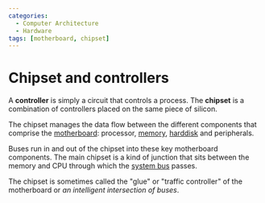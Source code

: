 ```yaml
---
categories:
  - Computer Architecture
  - Hardware
tags: [motherboard, chipset]
---
```



# Chipset and controllers

A **controller** is simply a circuit that controls a process. The **chipset** is a combination of controllers placed on the same piece of silicon.

The chipset manages the data flow between the different components that comprise the [motherboard](/Hardware/Motherboard.md): processor, [memory](/Hardware/Memory/RAM_types.md), [harddisk](/Operating_Systems/Disks/What_are_disks.md) and peripherals. 

Buses run in and out of the chipset into these key motherboard components. The main chipset is a kind of junction that sits between the memory and CPU through which the [system bus](/Hardware/Bus.md#system-bus) passes. 

The chipset is sometimes called the "glue" or "traffic controller" of the motherboard or _an intelligent intersection of buses_.
